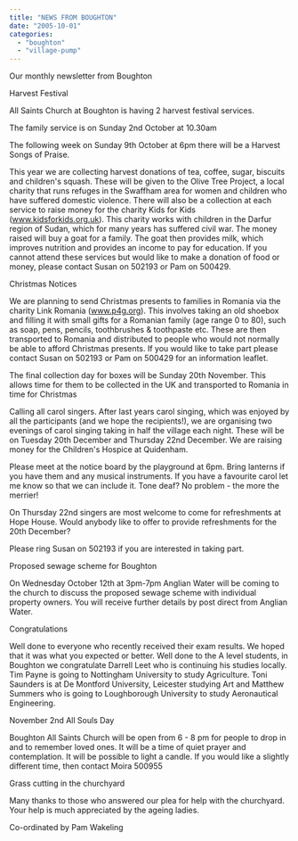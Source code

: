 ```yaml
---
title: "NEWS FROM BOUGHTON"
date: "2005-10-01"
categories: 
  - "boughton"
  - "village-pump"
---
```


Our monthly newsletter from Boughton

Harvest Festival

All Saints Church at Boughton is having 2 harvest festival services.

The family service is on Sunday 2nd October at 10.30am

The following week on Sunday 9th October at 6pm there will be a Harvest Songs of Praise.

This year we are collecting harvest donations of tea, coffee, sugar, biscuits and children's squash. These will be given to the Olive Tree Project, a local charity that runs refuges in the Swaffham area for women and children who have suffered domestic violence. There will also be a collection at each service to raise money for the charity Kids for Kids (www.kidsforkids.org.uk). This charity works with children in the Darfur region of Sudan, which for many years has suffered civil war. The money raised will buy a goat for a family. The goat then provides milk, which improves nutrition and provides an income to pay for education. If you cannot attend these services but would like to make a donation of food or money, please contact Susan on 502193 or Pam on 500429.

Christmas Notices

We are planning to send Christmas presents to families in Romania via the charity Link Romania (www.p4g.org). This involves taking an old shoebox and filling it with small gifts for a Romanian family (age range 0 to 80), such as soap, pens, pencils, toothbrushes & toothpaste etc. These are then transported to Romania and distributed to people who would not normally be able to afford Christmas presents. If you would like to take part please contact Susan on 502193 or Pam on 500429 for an information leaflet.

The final collection day for boxes will be Sunday 20th November. This allows time for them to be collected in the UK and transported to Romania in time for Christmas

Calling all carol singers. After last years carol singing, which was enjoyed by all the participants (and we hope the recipients!), we are organising two evenings of carol singing taking in half the village each night. These will be on Tuesday 20th December and Thursday 22nd December. We are raising money for the Children's Hospice at Quidenham.

Please meet at the notice board by the playground at 6pm. Bring lanterns if you have them and any musical instruments. If you have a favourite carol let me know so that we can include it. Tone deaf? No problem - the more the merrier!

On Thursday 22nd singers are most welcome to come for refreshments at Hope House. Would anybody like to offer to provide refreshments for the 20th December?

Please ring Susan on 502193 if you are interested in taking part.

Proposed sewage scheme for Boughton

On Wednesday October 12th at 3pm-7pm Anglian Water will be coming to the church to discuss the proposed sewage scheme with individual property owners. You will receive further details by post direct from Anglian Water.

Congratulations

Well done to everyone who recently received their exam results. We hoped that it was what you expected or better. Well done to the A level students, in Boughton we congratulate Darrell Leet who is continuing his studies locally. Tim Payne is going to Nottingham University to study Agriculture. Toni Saunders is at De Montford University, Leicester studying Art and Matthew Summers who is going to Loughborough University to study Aeronautical Engineering.

November 2nd All Souls Day

Boughton All Saints Church will be open from 6 - 8 pm for people to drop in and to remember loved ones. It will be a time of quiet prayer and contemplation. It will be possible to light a candle. If you would like a slightly different time, then contact Moira 500955

Grass cutting in the churchyard

Many thanks to those who answered our plea for help with the churchyard. Your help is much appreciated by the ageing ladies.

Co-ordinated by Pam Wakeling
